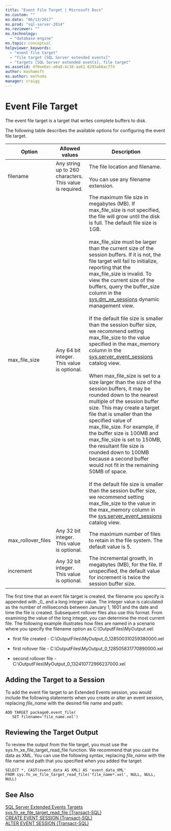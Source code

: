 ```yaml
---
title: "Event File Target | Microsoft Docs"
ms.custom: ""
ms.date: "06/13/2017"
ms.prod: "sql-server-2014"
ms.reviewer: ""
ms.technology: 
  - "database-engine"
ms.topic: conceptual
helpviewer_keywords: 
  - "event file target"
  - "file target [SQL Server extended events]"
  - "targets [SQL Server extended events], file target"
ms.assetid: 4f0ee6ec-a0a8-4c38-aa61-8293ab6ac7fd
author: mashamsft
ms.author: mathoma
manager: craigg
---
```

# Event File Target
  The event file target is a target that writes complete buffers to disk.  
  
 The following table describes the available options for configuring the event file target.  
  
|Option|Allowed values|Description|  
|------------|--------------------|-----------------|  
|filename|Any string up to 260 characters. This value is required.|The file location and filename.<br /><br /> You can use any filename extension.|  
|max_file_size|Any 64 bit integer. This value is optional.|The maximum file size in megabytes (MB). If max_file_size is not specified, the file will grow until the disk is full. The default file size is 1GB.<br /><br /> max_file_size must be larger than the current size of the session buffers. If it is not, the file target will fail to initialize, reporting that the max_file_size is invalid. To view the current size of the buffers, query the buffer_size column in the [sys.dm_xe_sessions](/sql/relational-databases/system-dynamic-management-views/sys-dm-xe-sessions-transact-sql) dynamic management view.<br /><br /> If the default file size is smaller than the session buffer size, we recommend setting max_file_size to the value specified in the max_memory column in the [sys.server_event_sessions](/sql/relational-databases/system-catalog-views/sys-server-event-sessions-transact-sql) catalog view.<br /><br /> When max_file_size is set to a size larger than the size of the session buffers, it may be rounded down to the nearest multiple of the session buffer size. This may create a target file that is smaller than the specified value of max_file_size. For example, if the buffer size is 100MB and max_file_size is set to 150MB, the resultant file size is rounded down to 100MB because a second buffer would not fit in the remaining 50MB of space.<br /><br /> If the default file size is smaller than the session buffer size, we recommend setting max_file_size to the value in the max_memory column in the [sys.server_event_sessions](/sql/relational-databases/system-catalog-views/sys-server-event-sessions-transact-sql) catalog view.|  
|max_rollover_files|Any 32 bit integer. This value is optional.|The maximum number of files to retain in the file system. The default value is 5.|  
|increment|Any 32 bit integer. This value is optional.|The incremental growth, in megabytes (MB), for the file. If unspecified, the default value for increment is twice the session buffer size.|  
  
 The first time that an event file target is created, the filename you specify is appended with _0\_ and a long integer value. The integer value is calculated as the number of milliseconds between January 1, 1601 and the date and time the file is created. Subsequent rollover files also use this format. From examining the value of the long integer, you can determine the most current file. The following example illustrates how files are named in a scenario where you specify the filename option as C:\OutputFiles\MyOutput.xel:  
  
-   first file created - C:\OutputFiles\MyOutput_0_128500310259380000.xel  
  
-   first rollover file - C:\OutputFiles\MyOutput_0_128505831770890000.xel  
  
-   second rollover file - C:\OutputFiles\MyOutput_0_132410772966237000.xel  
  
## Adding the Target to a Session  
 To add the event file target to an Extended Events session, you would include the following statements when you create or alter an event session, replacing *file_name* with the desired file name and path:  
  
```  
ADD TARGET package0.event_file(  
   SET filename='file_name.xel')  
```  
  
## Reviewing the Target Output  
 To review the output from the file target, you must use the sys.fn_xe_file_target_read_file function. We recommend that you cast the data as XML. You can use the following syntax, replacing *file_name* with the file name and path that you specified when you added the target:  
  
```  
SELECT *, CAST(event_data AS XML) AS 'event_data_XML'  
FROM sys.fn_xe_file_target_read_file('file_name*.xel', NULL, NULL, NULL)  
```  
  
## See Also  
 [SQL Server Extended Events Targets](../../2014/database-engine/sql-server-extended-events-targets.md)   
 [sys.fn_xe_file_target_read_file &#40;Transact-SQL&#41;](/sql/relational-databases/system-functions/sys-fn-xe-file-target-read-file-transact-sql)   
 [CREATE EVENT SESSION &#40;Transact-SQL&#41;](/sql/t-sql/statements/create-event-session-transact-sql)   
 [ALTER EVENT SESSION &#40;Transact-SQL&#41;](/sql/t-sql/statements/alter-event-session-transact-sql)  
  
  
